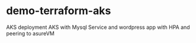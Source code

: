 # demo-terraform-aks
AKS deployment AKS with Mysql Service and wordpress app with HPA and peering to asureVM
